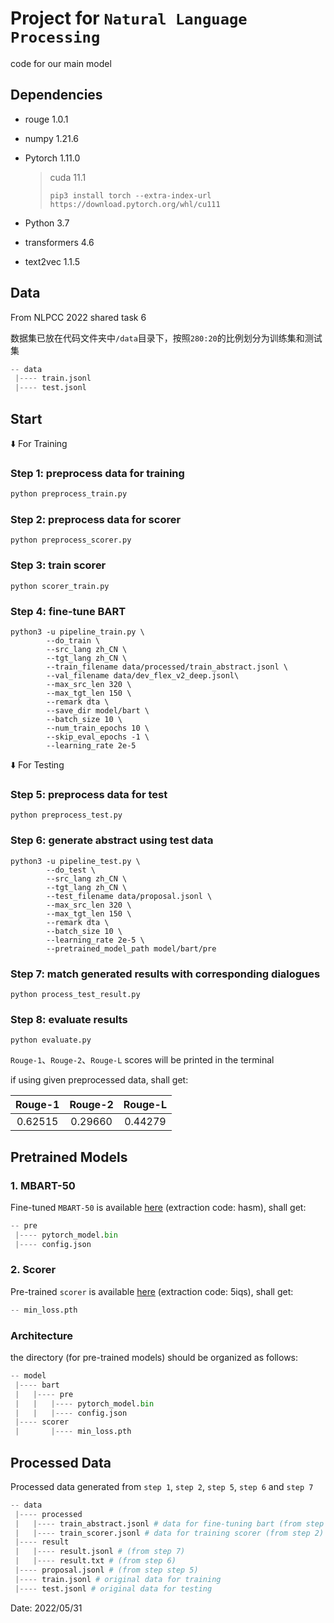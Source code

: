 # Project for `Natural Language Processing`
code for our main model 

## Dependencies

- rouge  1.0.1

- numpy  1.21.6

- Pytorch  1.11.0

  > cuda 11.1
  >
  > ```
  > pip3 install torch --extra-index-url https://download.pytorch.org/whl/cu111
  > ```

- Python  3.7 

- transformers  4.6

- text2vec  1.1.5

## Data

From NLPCC 2022 shared task 6

数据集已放在代码文件夹中`/data`目录下，按照`280:20`的比例划分为训练集和测试集

```python
-- data
 |---- train.jsonl
 |---- test.jsonl
```



## Start

⬇️ For Training

### Step 1: preprocess data for training

```python
python preprocess_train.py
```

### Step 2: preprocess data for scorer

```
python preprocess_scorer.py
```

### Step 3: train scorer

```
python scorer_train.py
```

### Step 4: fine-tune BART

```
python3 -u pipeline_train.py \
        --do_train \
        --src_lang zh_CN \
        --tgt_lang zh_CN \
        --train_filename data/processed/train_abstract.jsonl \
        --val_filename data/dev_flex_v2_deep.jsonl\
        --max_src_len 320 \
        --max_tgt_len 150 \
        --remark dta \
        --save_dir model/bart \
        --batch_size 10 \
        --num_train_epochs 10 \
        --skip_eval_epochs -1 \
        --learning_rate 2e-5
```

⬇️ For Testing

### Step 5: preprocess data for test

```
python preprocess_test.py
```

### Step 6: generate abstract using test data

```
python3 -u pipeline_test.py \
        --do_test \
        --src_lang zh_CN \
        --tgt_lang zh_CN \
        --test_filename data/proposal.jsonl \
        --max_src_len 320 \
        --max_tgt_len 150 \
        --remark dta \
        --batch_size 10 \
        --learning_rate 2e-5 \
        --pretrained_model_path model/bart/pre
```

### Step 7: match generated results with corresponding dialogues

```
python process_test_result.py
```

### Step 8: evaluate results 

```
python evaluate.py
```

`Rouge-1`、`Rouge-2`、`Rouge-L` scores will be printed in the terminal

if using given preprocessed data, shall get:

| Rouge-1 | Rouge-2 | Rouge-L |
| :-----: | :-----: | :-----: |
| 0.62515 | 0.29660 | 0.44279 |



## Pretrained Models

### 1. MBART-50

Fine-tuned `MBART-50` is available [here](https://pan.baidu.com/s/18pSa1rGboCjiSMNK5zsRmg) (extraction code: hasm), shall get:

```python
-- pre
 |---- pytorch_model.bin
 |---- config.json
```

### 2. Scorer

Pre-trained `scorer` is available [here](https://pan.baidu.com/s/1L0BA3wXMMss47N5p3WV57w) (extraction code: 5iqs), shall get:

```python
-- min_loss.pth
```

### Architecture

the directory (for pre-trained models) should be organized as follows:

```python
-- model
 |---- bart
 |   |---- pre
 |   |   |---- pytorch_model.bin
 |   |   |---- config.json
 |---- scorer
 |       |---- min_loss.pth
```



## Processed Data

Processed data generated from `step 1`, `step 2`,  `step 5`, `step 6` and `step 7`

```python
-- data
 |---- processed
 |   |---- train_abstract.jsonl # data for fine-tuning bart (from step 1)
 |   |---- train_scorer.jsonl # data for training scorer (from step 2)
 |---- result
 |   |---- result.jsonl # (from step 7)
 |   |---- result.txt # (from step 6)
 |---- proposal.jsonl # (from step step 5)   
 |---- train.jsonl # original data for training
 |---- test.jsonl # original data for testing
```



Date: 2022/05/31

